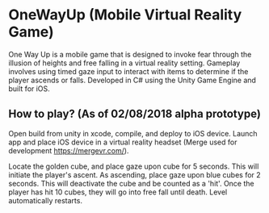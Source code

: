 # OneWayUp (Mobile Virtual Reality Game)

One Way Up is a mobile game that is designed to invoke fear through the illusion of heights and free falling in a virtual reality setting. Gameplay involves using timed gaze input to interact with items to determine if the player ascends or falls. Developed in C# using the Unity Game Engine and built for iOS.

## How to play? (As of 02/08/2018 alpha prototype)

Open build from unity in xcode, compile, and deploy to iOS device. Launch app and place iOS device in a virtual reality headset (Merge used for development https://mergevr.com/).

Locate the golden cube, and place gaze upon cube for 5 seconds. This will initiate the player's ascent. As ascending, place gaze upon blue cubes for 2 seconds. This will deactivate the cube and be counted as a 'hit'. Once the player has hit 10 cubes, they will go into free fall until death. Level automatically restarts. 
